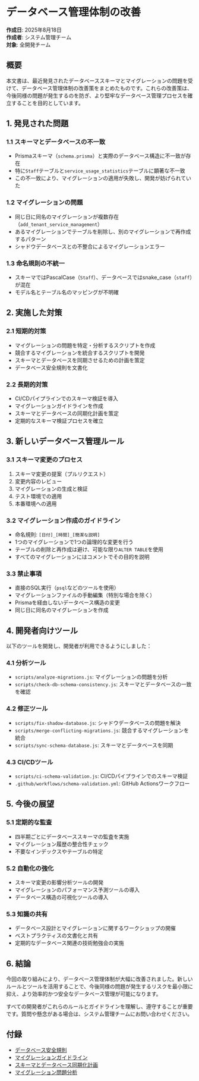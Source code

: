 # データベース管理体制の改善

**作成日**: 2025年8月18日  
**作成者**: システム管理チーム  
**対象**: 全開発チーム

## 概要

本文書は、最近発見されたデータベーススキーマとマイグレーションの問題を受けて、データベース管理体制の改善策をまとめたものです。これらの改善策は、今後同様の問題が発生するのを防ぎ、より堅牢なデータベース管理プロセスを確立することを目的としています。

## 1. 発見された問題

### 1.1 スキーマとデータベースの不一致

- Prismaスキーマ（`schema.prisma`）と実際のデータベース構造に不一致が存在
- 特に`Staff`テーブルと`service_usage_statistics`テーブルに顕著な不一致
- この不一致により、マイグレーションの適用が失敗し、開発が妨げられていた

### 1.2 マイグレーションの問題

- 同じ日に同名のマイグレーションが複数存在（`add_tenant_service_management`）
- あるマイグレーションでテーブルを削除し、別のマイグレーションで再作成するパターン
- シャドウデータベースとの不整合によるマイグレーションエラー

### 1.3 命名規則の不統一

- スキーマではPascalCase（`Staff`）、データベースではsnake_case（`staff`）が混在
- モデル名とテーブル名のマッピングが不明確

## 2. 実施した対策

### 2.1 短期的対策

- マイグレーションの問題を特定・分析するスクリプトを作成
- 競合するマイグレーションを統合するスクリプトを開発
- スキーマとデータベースを同期させるための計画を策定
- データベース安全規則を文書化

### 2.2 長期的対策

- CI/CDパイプラインでのスキーマ検証を導入
- マイグレーションガイドラインを作成
- スキーマとデータベースの同期化計画を策定
- 定期的なスキーマ検証プロセスを確立

## 3. 新しいデータベース管理ルール

### 3.1 スキーマ変更のプロセス

1. スキーマ変更の提案（プルリクエスト）
2. 変更内容のレビュー
3. マイグレーションの生成と検証
4. テスト環境での適用
5. 本番環境への適用

### 3.2 マイグレーション作成のガイドライン

- 命名規則: `[日付]_[時間]_[簡潔な説明]`
- 1つのマイグレーションで1つの論理的な変更を行う
- テーブルの削除と再作成は避け、可能な限り`ALTER TABLE`を使用
- すべてのマイグレーションにはコメントでその目的を説明

### 3.3 禁止事項

- 直接のSQL実行（`psql`などのツールを使用）
- マイグレーションファイルの手動編集（特別な場合を除く）
- Prismaを経由しないデータベース構造の変更
- 同じ日に同名のマイグレーションを作成

## 4. 開発者向けツール

以下のツールを開発し、開発者が利用できるようにしました：

### 4.1 分析ツール

- `scripts/analyze-migrations.js`: マイグレーションの問題を分析
- `scripts/check-db-schema-consistency.js`: スキーマとデータベースの一致を確認

### 4.2 修正ツール

- `scripts/fix-shadow-database.js`: シャドウデータベースの問題を解決
- `scripts/merge-conflicting-migrations.js`: 競合するマイグレーションを統合
- `scripts/sync-schema-database.js`: スキーマとデータベースを同期

### 4.3 CI/CDツール

- `scripts/ci-schema-validation.js`: CI/CDパイプラインでのスキーマ検証
- `.github/workflows/schema-validation.yml`: GitHub Actionsワークフロー

## 5. 今後の展望

### 5.1 定期的な監査

- 四半期ごとにデータベーススキーマの監査を実施
- マイグレーション履歴の整合性チェック
- 不要なインデックスやテーブルの特定

### 5.2 自動化の強化

- スキーマ変更の影響分析ツールの開発
- マイグレーションのパフォーマンス予測ツールの導入
- データベース構造の可視化ツールの導入

### 5.3 知識の共有

- データベース設計とマイグレーションに関するワークショップの開催
- ベストプラクティスの文書化と共有
- 定期的なデータベース関連の技術勉強会の実施

## 6. 結論

今回の取り組みにより、データベース管理体制が大幅に改善されました。新しいルールとツールを活用することで、今後同様の問題が発生するリスクを最小限に抑え、より効率的かつ安全なデータベース管理が可能になります。

すべての開発者がこれらのルールとガイドラインを理解し、遵守することが重要です。質問や懸念がある場合は、システム管理チームにお問い合わせください。

## 付録

- [データベース安全規則](./DATABASE_SAFETY_RULES.md)
- [マイグレーションガイドライン](./database-migration-guidelines.md)
- [スキーマとデータベース同期化計画](./schema-database-synchronization-plan.md)
- [マイグレーション問題分析](./migration-issue-analysis.md)
